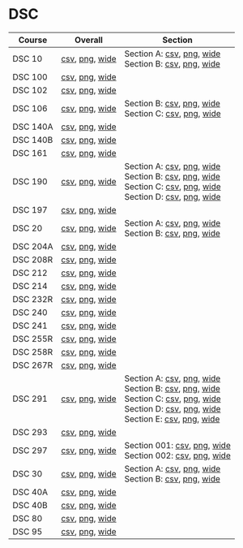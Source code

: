 # DSC

| Course | Overall | Section |
| ------ | ------- | ------- |
| DSC 10 | [csv](https://github.com/UCSD-Historical-Enrollment-Data/2025Spring/blob/main/overall/DSC%2010.csv), [png](https://raw.githubusercontent.com/UCSD-Historical-Enrollment-Data/2025Spring/main/plot_overall/DSC%2010.png), [wide](https://raw.githubusercontent.com/UCSD-Historical-Enrollment-Data/2025Spring/main/plot_overall_wide/DSC%2010.png) | Section A: [csv](https://github.com/UCSD-Historical-Enrollment-Data/2025Spring/blob/main/section/DSC%2010_A.csv), [png](https://raw.githubusercontent.com/UCSD-Historical-Enrollment-Data/2025Spring/main/plot_section/DSC%2010_A.png), [wide](https://raw.githubusercontent.com/UCSD-Historical-Enrollment-Data/2025Spring/main/plot_section_wide/DSC%2010_A.png)<br>Section B: [csv](https://github.com/UCSD-Historical-Enrollment-Data/2025Spring/blob/main/section/DSC%2010_B.csv), [png](https://raw.githubusercontent.com/UCSD-Historical-Enrollment-Data/2025Spring/main/plot_section/DSC%2010_B.png), [wide](https://raw.githubusercontent.com/UCSD-Historical-Enrollment-Data/2025Spring/main/plot_section_wide/DSC%2010_B.png) |
| DSC 100 | [csv](https://github.com/UCSD-Historical-Enrollment-Data/2025Spring/blob/main/overall/DSC%20100.csv), [png](https://raw.githubusercontent.com/UCSD-Historical-Enrollment-Data/2025Spring/main/plot_overall/DSC%20100.png), [wide](https://raw.githubusercontent.com/UCSD-Historical-Enrollment-Data/2025Spring/main/plot_overall_wide/DSC%20100.png) |  |
| DSC 102 | [csv](https://github.com/UCSD-Historical-Enrollment-Data/2025Spring/blob/main/overall/DSC%20102.csv), [png](https://raw.githubusercontent.com/UCSD-Historical-Enrollment-Data/2025Spring/main/plot_overall/DSC%20102.png), [wide](https://raw.githubusercontent.com/UCSD-Historical-Enrollment-Data/2025Spring/main/plot_overall_wide/DSC%20102.png) |  |
| DSC 106 | [csv](https://github.com/UCSD-Historical-Enrollment-Data/2025Spring/blob/main/overall/DSC%20106.csv), [png](https://raw.githubusercontent.com/UCSD-Historical-Enrollment-Data/2025Spring/main/plot_overall/DSC%20106.png), [wide](https://raw.githubusercontent.com/UCSD-Historical-Enrollment-Data/2025Spring/main/plot_overall_wide/DSC%20106.png) | Section B: [csv](https://github.com/UCSD-Historical-Enrollment-Data/2025Spring/blob/main/section/DSC%20106_B.csv), [png](https://raw.githubusercontent.com/UCSD-Historical-Enrollment-Data/2025Spring/main/plot_section/DSC%20106_B.png), [wide](https://raw.githubusercontent.com/UCSD-Historical-Enrollment-Data/2025Spring/main/plot_section_wide/DSC%20106_B.png)<br>Section C: [csv](https://github.com/UCSD-Historical-Enrollment-Data/2025Spring/blob/main/section/DSC%20106_C.csv), [png](https://raw.githubusercontent.com/UCSD-Historical-Enrollment-Data/2025Spring/main/plot_section/DSC%20106_C.png), [wide](https://raw.githubusercontent.com/UCSD-Historical-Enrollment-Data/2025Spring/main/plot_section_wide/DSC%20106_C.png) |
| DSC 140A | [csv](https://github.com/UCSD-Historical-Enrollment-Data/2025Spring/blob/main/overall/DSC%20140A.csv), [png](https://raw.githubusercontent.com/UCSD-Historical-Enrollment-Data/2025Spring/main/plot_overall/DSC%20140A.png), [wide](https://raw.githubusercontent.com/UCSD-Historical-Enrollment-Data/2025Spring/main/plot_overall_wide/DSC%20140A.png) |  |
| DSC 140B | [csv](https://github.com/UCSD-Historical-Enrollment-Data/2025Spring/blob/main/overall/DSC%20140B.csv), [png](https://raw.githubusercontent.com/UCSD-Historical-Enrollment-Data/2025Spring/main/plot_overall/DSC%20140B.png), [wide](https://raw.githubusercontent.com/UCSD-Historical-Enrollment-Data/2025Spring/main/plot_overall_wide/DSC%20140B.png) |  |
| DSC 161 | [csv](https://github.com/UCSD-Historical-Enrollment-Data/2025Spring/blob/main/overall/DSC%20161.csv), [png](https://raw.githubusercontent.com/UCSD-Historical-Enrollment-Data/2025Spring/main/plot_overall/DSC%20161.png), [wide](https://raw.githubusercontent.com/UCSD-Historical-Enrollment-Data/2025Spring/main/plot_overall_wide/DSC%20161.png) |  |
| DSC 190 | [csv](https://github.com/UCSD-Historical-Enrollment-Data/2025Spring/blob/main/overall/DSC%20190.csv), [png](https://raw.githubusercontent.com/UCSD-Historical-Enrollment-Data/2025Spring/main/plot_overall/DSC%20190.png), [wide](https://raw.githubusercontent.com/UCSD-Historical-Enrollment-Data/2025Spring/main/plot_overall_wide/DSC%20190.png) | Section A: [csv](https://github.com/UCSD-Historical-Enrollment-Data/2025Spring/blob/main/section/DSC%20190_A.csv), [png](https://raw.githubusercontent.com/UCSD-Historical-Enrollment-Data/2025Spring/main/plot_section/DSC%20190_A.png), [wide](https://raw.githubusercontent.com/UCSD-Historical-Enrollment-Data/2025Spring/main/plot_section_wide/DSC%20190_A.png)<br>Section B: [csv](https://github.com/UCSD-Historical-Enrollment-Data/2025Spring/blob/main/section/DSC%20190_B.csv), [png](https://raw.githubusercontent.com/UCSD-Historical-Enrollment-Data/2025Spring/main/plot_section/DSC%20190_B.png), [wide](https://raw.githubusercontent.com/UCSD-Historical-Enrollment-Data/2025Spring/main/plot_section_wide/DSC%20190_B.png)<br>Section C: [csv](https://github.com/UCSD-Historical-Enrollment-Data/2025Spring/blob/main/section/DSC%20190_C.csv), [png](https://raw.githubusercontent.com/UCSD-Historical-Enrollment-Data/2025Spring/main/plot_section/DSC%20190_C.png), [wide](https://raw.githubusercontent.com/UCSD-Historical-Enrollment-Data/2025Spring/main/plot_section_wide/DSC%20190_C.png)<br>Section D: [csv](https://github.com/UCSD-Historical-Enrollment-Data/2025Spring/blob/main/section/DSC%20190_D.csv), [png](https://raw.githubusercontent.com/UCSD-Historical-Enrollment-Data/2025Spring/main/plot_section/DSC%20190_D.png), [wide](https://raw.githubusercontent.com/UCSD-Historical-Enrollment-Data/2025Spring/main/plot_section_wide/DSC%20190_D.png) |
| DSC 197 | [csv](https://github.com/UCSD-Historical-Enrollment-Data/2025Spring/blob/main/overall/DSC%20197.csv), [png](https://raw.githubusercontent.com/UCSD-Historical-Enrollment-Data/2025Spring/main/plot_overall/DSC%20197.png), [wide](https://raw.githubusercontent.com/UCSD-Historical-Enrollment-Data/2025Spring/main/plot_overall_wide/DSC%20197.png) |  |
| DSC 20 | [csv](https://github.com/UCSD-Historical-Enrollment-Data/2025Spring/blob/main/overall/DSC%2020.csv), [png](https://raw.githubusercontent.com/UCSD-Historical-Enrollment-Data/2025Spring/main/plot_overall/DSC%2020.png), [wide](https://raw.githubusercontent.com/UCSD-Historical-Enrollment-Data/2025Spring/main/plot_overall_wide/DSC%2020.png) | Section A: [csv](https://github.com/UCSD-Historical-Enrollment-Data/2025Spring/blob/main/section/DSC%2020_A.csv), [png](https://raw.githubusercontent.com/UCSD-Historical-Enrollment-Data/2025Spring/main/plot_section/DSC%2020_A.png), [wide](https://raw.githubusercontent.com/UCSD-Historical-Enrollment-Data/2025Spring/main/plot_section_wide/DSC%2020_A.png)<br>Section B: [csv](https://github.com/UCSD-Historical-Enrollment-Data/2025Spring/blob/main/section/DSC%2020_B.csv), [png](https://raw.githubusercontent.com/UCSD-Historical-Enrollment-Data/2025Spring/main/plot_section/DSC%2020_B.png), [wide](https://raw.githubusercontent.com/UCSD-Historical-Enrollment-Data/2025Spring/main/plot_section_wide/DSC%2020_B.png) |
| DSC 204A | [csv](https://github.com/UCSD-Historical-Enrollment-Data/2025Spring/blob/main/overall/DSC%20204A.csv), [png](https://raw.githubusercontent.com/UCSD-Historical-Enrollment-Data/2025Spring/main/plot_overall/DSC%20204A.png), [wide](https://raw.githubusercontent.com/UCSD-Historical-Enrollment-Data/2025Spring/main/plot_overall_wide/DSC%20204A.png) |  |
| DSC 208R | [csv](https://github.com/UCSD-Historical-Enrollment-Data/2025Spring/blob/main/overall/DSC%20208R.csv), [png](https://raw.githubusercontent.com/UCSD-Historical-Enrollment-Data/2025Spring/main/plot_overall/DSC%20208R.png), [wide](https://raw.githubusercontent.com/UCSD-Historical-Enrollment-Data/2025Spring/main/plot_overall_wide/DSC%20208R.png) |  |
| DSC 212 | [csv](https://github.com/UCSD-Historical-Enrollment-Data/2025Spring/blob/main/overall/DSC%20212.csv), [png](https://raw.githubusercontent.com/UCSD-Historical-Enrollment-Data/2025Spring/main/plot_overall/DSC%20212.png), [wide](https://raw.githubusercontent.com/UCSD-Historical-Enrollment-Data/2025Spring/main/plot_overall_wide/DSC%20212.png) |  |
| DSC 214 | [csv](https://github.com/UCSD-Historical-Enrollment-Data/2025Spring/blob/main/overall/DSC%20214.csv), [png](https://raw.githubusercontent.com/UCSD-Historical-Enrollment-Data/2025Spring/main/plot_overall/DSC%20214.png), [wide](https://raw.githubusercontent.com/UCSD-Historical-Enrollment-Data/2025Spring/main/plot_overall_wide/DSC%20214.png) |  |
| DSC 232R | [csv](https://github.com/UCSD-Historical-Enrollment-Data/2025Spring/blob/main/overall/DSC%20232R.csv), [png](https://raw.githubusercontent.com/UCSD-Historical-Enrollment-Data/2025Spring/main/plot_overall/DSC%20232R.png), [wide](https://raw.githubusercontent.com/UCSD-Historical-Enrollment-Data/2025Spring/main/plot_overall_wide/DSC%20232R.png) |  |
| DSC 240 | [csv](https://github.com/UCSD-Historical-Enrollment-Data/2025Spring/blob/main/overall/DSC%20240.csv), [png](https://raw.githubusercontent.com/UCSD-Historical-Enrollment-Data/2025Spring/main/plot_overall/DSC%20240.png), [wide](https://raw.githubusercontent.com/UCSD-Historical-Enrollment-Data/2025Spring/main/plot_overall_wide/DSC%20240.png) |  |
| DSC 241 | [csv](https://github.com/UCSD-Historical-Enrollment-Data/2025Spring/blob/main/overall/DSC%20241.csv), [png](https://raw.githubusercontent.com/UCSD-Historical-Enrollment-Data/2025Spring/main/plot_overall/DSC%20241.png), [wide](https://raw.githubusercontent.com/UCSD-Historical-Enrollment-Data/2025Spring/main/plot_overall_wide/DSC%20241.png) |  |
| DSC 255R | [csv](https://github.com/UCSD-Historical-Enrollment-Data/2025Spring/blob/main/overall/DSC%20255R.csv), [png](https://raw.githubusercontent.com/UCSD-Historical-Enrollment-Data/2025Spring/main/plot_overall/DSC%20255R.png), [wide](https://raw.githubusercontent.com/UCSD-Historical-Enrollment-Data/2025Spring/main/plot_overall_wide/DSC%20255R.png) |  |
| DSC 258R | [csv](https://github.com/UCSD-Historical-Enrollment-Data/2025Spring/blob/main/overall/DSC%20258R.csv), [png](https://raw.githubusercontent.com/UCSD-Historical-Enrollment-Data/2025Spring/main/plot_overall/DSC%20258R.png), [wide](https://raw.githubusercontent.com/UCSD-Historical-Enrollment-Data/2025Spring/main/plot_overall_wide/DSC%20258R.png) |  |
| DSC 267R | [csv](https://github.com/UCSD-Historical-Enrollment-Data/2025Spring/blob/main/overall/DSC%20267R.csv), [png](https://raw.githubusercontent.com/UCSD-Historical-Enrollment-Data/2025Spring/main/plot_overall/DSC%20267R.png), [wide](https://raw.githubusercontent.com/UCSD-Historical-Enrollment-Data/2025Spring/main/plot_overall_wide/DSC%20267R.png) |  |
| DSC 291 | [csv](https://github.com/UCSD-Historical-Enrollment-Data/2025Spring/blob/main/overall/DSC%20291.csv), [png](https://raw.githubusercontent.com/UCSD-Historical-Enrollment-Data/2025Spring/main/plot_overall/DSC%20291.png), [wide](https://raw.githubusercontent.com/UCSD-Historical-Enrollment-Data/2025Spring/main/plot_overall_wide/DSC%20291.png) | Section A: [csv](https://github.com/UCSD-Historical-Enrollment-Data/2025Spring/blob/main/section/DSC%20291_A.csv), [png](https://raw.githubusercontent.com/UCSD-Historical-Enrollment-Data/2025Spring/main/plot_section/DSC%20291_A.png), [wide](https://raw.githubusercontent.com/UCSD-Historical-Enrollment-Data/2025Spring/main/plot_section_wide/DSC%20291_A.png)<br>Section B: [csv](https://github.com/UCSD-Historical-Enrollment-Data/2025Spring/blob/main/section/DSC%20291_B.csv), [png](https://raw.githubusercontent.com/UCSD-Historical-Enrollment-Data/2025Spring/main/plot_section/DSC%20291_B.png), [wide](https://raw.githubusercontent.com/UCSD-Historical-Enrollment-Data/2025Spring/main/plot_section_wide/DSC%20291_B.png)<br>Section C: [csv](https://github.com/UCSD-Historical-Enrollment-Data/2025Spring/blob/main/section/DSC%20291_C.csv), [png](https://raw.githubusercontent.com/UCSD-Historical-Enrollment-Data/2025Spring/main/plot_section/DSC%20291_C.png), [wide](https://raw.githubusercontent.com/UCSD-Historical-Enrollment-Data/2025Spring/main/plot_section_wide/DSC%20291_C.png)<br>Section D: [csv](https://github.com/UCSD-Historical-Enrollment-Data/2025Spring/blob/main/section/DSC%20291_D.csv), [png](https://raw.githubusercontent.com/UCSD-Historical-Enrollment-Data/2025Spring/main/plot_section/DSC%20291_D.png), [wide](https://raw.githubusercontent.com/UCSD-Historical-Enrollment-Data/2025Spring/main/plot_section_wide/DSC%20291_D.png)<br>Section E: [csv](https://github.com/UCSD-Historical-Enrollment-Data/2025Spring/blob/main/section/DSC%20291_E.csv), [png](https://raw.githubusercontent.com/UCSD-Historical-Enrollment-Data/2025Spring/main/plot_section/DSC%20291_E.png), [wide](https://raw.githubusercontent.com/UCSD-Historical-Enrollment-Data/2025Spring/main/plot_section_wide/DSC%20291_E.png) |
| DSC 293 | [csv](https://github.com/UCSD-Historical-Enrollment-Data/2025Spring/blob/main/overall/DSC%20293.csv), [png](https://raw.githubusercontent.com/UCSD-Historical-Enrollment-Data/2025Spring/main/plot_overall/DSC%20293.png), [wide](https://raw.githubusercontent.com/UCSD-Historical-Enrollment-Data/2025Spring/main/plot_overall_wide/DSC%20293.png) |  |
| DSC 297 | [csv](https://github.com/UCSD-Historical-Enrollment-Data/2025Spring/blob/main/overall/DSC%20297.csv), [png](https://raw.githubusercontent.com/UCSD-Historical-Enrollment-Data/2025Spring/main/plot_overall/DSC%20297.png), [wide](https://raw.githubusercontent.com/UCSD-Historical-Enrollment-Data/2025Spring/main/plot_overall_wide/DSC%20297.png) | Section 001: [csv](https://github.com/UCSD-Historical-Enrollment-Data/2025Spring/blob/main/section/DSC%20297_001.csv), [png](https://raw.githubusercontent.com/UCSD-Historical-Enrollment-Data/2025Spring/main/plot_section/DSC%20297_001.png), [wide](https://raw.githubusercontent.com/UCSD-Historical-Enrollment-Data/2025Spring/main/plot_section_wide/DSC%20297_001.png)<br>Section 002: [csv](https://github.com/UCSD-Historical-Enrollment-Data/2025Spring/blob/main/section/DSC%20297_002.csv), [png](https://raw.githubusercontent.com/UCSD-Historical-Enrollment-Data/2025Spring/main/plot_section/DSC%20297_002.png), [wide](https://raw.githubusercontent.com/UCSD-Historical-Enrollment-Data/2025Spring/main/plot_section_wide/DSC%20297_002.png) |
| DSC 30 | [csv](https://github.com/UCSD-Historical-Enrollment-Data/2025Spring/blob/main/overall/DSC%2030.csv), [png](https://raw.githubusercontent.com/UCSD-Historical-Enrollment-Data/2025Spring/main/plot_overall/DSC%2030.png), [wide](https://raw.githubusercontent.com/UCSD-Historical-Enrollment-Data/2025Spring/main/plot_overall_wide/DSC%2030.png) | Section A: [csv](https://github.com/UCSD-Historical-Enrollment-Data/2025Spring/blob/main/section/DSC%2030_A.csv), [png](https://raw.githubusercontent.com/UCSD-Historical-Enrollment-Data/2025Spring/main/plot_section/DSC%2030_A.png), [wide](https://raw.githubusercontent.com/UCSD-Historical-Enrollment-Data/2025Spring/main/plot_section_wide/DSC%2030_A.png)<br>Section B: [csv](https://github.com/UCSD-Historical-Enrollment-Data/2025Spring/blob/main/section/DSC%2030_B.csv), [png](https://raw.githubusercontent.com/UCSD-Historical-Enrollment-Data/2025Spring/main/plot_section/DSC%2030_B.png), [wide](https://raw.githubusercontent.com/UCSD-Historical-Enrollment-Data/2025Spring/main/plot_section_wide/DSC%2030_B.png) |
| DSC 40A | [csv](https://github.com/UCSD-Historical-Enrollment-Data/2025Spring/blob/main/overall/DSC%2040A.csv), [png](https://raw.githubusercontent.com/UCSD-Historical-Enrollment-Data/2025Spring/main/plot_overall/DSC%2040A.png), [wide](https://raw.githubusercontent.com/UCSD-Historical-Enrollment-Data/2025Spring/main/plot_overall_wide/DSC%2040A.png) |  |
| DSC 40B | [csv](https://github.com/UCSD-Historical-Enrollment-Data/2025Spring/blob/main/overall/DSC%2040B.csv), [png](https://raw.githubusercontent.com/UCSD-Historical-Enrollment-Data/2025Spring/main/plot_overall/DSC%2040B.png), [wide](https://raw.githubusercontent.com/UCSD-Historical-Enrollment-Data/2025Spring/main/plot_overall_wide/DSC%2040B.png) |  |
| DSC 80 | [csv](https://github.com/UCSD-Historical-Enrollment-Data/2025Spring/blob/main/overall/DSC%2080.csv), [png](https://raw.githubusercontent.com/UCSD-Historical-Enrollment-Data/2025Spring/main/plot_overall/DSC%2080.png), [wide](https://raw.githubusercontent.com/UCSD-Historical-Enrollment-Data/2025Spring/main/plot_overall_wide/DSC%2080.png) |  |
| DSC 95 | [csv](https://github.com/UCSD-Historical-Enrollment-Data/2025Spring/blob/main/overall/DSC%2095.csv), [png](https://raw.githubusercontent.com/UCSD-Historical-Enrollment-Data/2025Spring/main/plot_overall/DSC%2095.png), [wide](https://raw.githubusercontent.com/UCSD-Historical-Enrollment-Data/2025Spring/main/plot_overall_wide/DSC%2095.png) |  |
